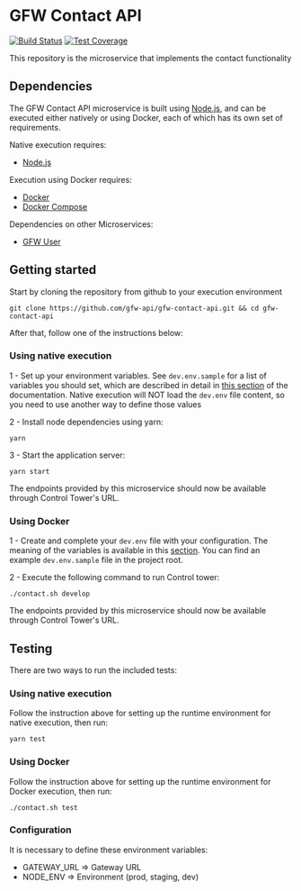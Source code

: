 # GFW Contact API

[![Build Status](https://travis-ci.com/gfw-api/gfw-contact-api.svg?branch=dev)](https://travis-ci.com/gfw-api/gfw-contact-api)
[![Test Coverage](https://api.codeclimate.com/v1/badges/fab79a90388b1e5fe157/test_coverage)](https://codeclimate.com/github/gfw-api/gfw-contact-api/test_coverage)

This repository is the microservice that implements the contact functionality


## Dependencies

The GFW Contact API microservice is built using [Node.js](https://nodejs.org/en/), and can be executed either natively or using Docker, each of which has its own set of requirements.

Native execution requires:
- [Node.js](https://nodejs.org/en/)

Execution using Docker requires:
- [Docker](https://www.docker.com/)
- [Docker Compose](https://docs.docker.com/compose/)

Dependencies on other Microservices:
- [GFW User](https://github.com/gfw-api/gfw-user-api)

## Getting started

Start by cloning the repository from github to your execution environment

```
git clone https://github.com/gfw-api/gfw-contact-api.git && cd gfw-contact-api
```

After that, follow one of the instructions below:

### Using native execution

1 - Set up your environment variables. See `dev.env.sample` for a list of variables you should set, which are described in detail in [this section](#environment-variables) of the documentation. Native execution will NOT load the `dev.env` file content, so you need to use another way to define those values

2 - Install node dependencies using yarn:
```
yarn
```

3 - Start the application server:
```
yarn start
```

The endpoints provided by this microservice should now be available through Control Tower's URL.

### Using Docker

1 - Create and complete your `dev.env` file with your configuration. The meaning of the variables is available in this [section](#configuration-environment-variables). You can find an example `dev.env.sample` file in the project root.

2 - Execute the following command to run Control tower:

```
./contact.sh develop
```

The endpoints provided by this microservice should now be available through Control Tower's URL.

## Testing

There are two ways to run the included tests:

### Using native execution

Follow the instruction above for setting up the runtime environment for native execution, then run:
```
yarn test
```

### Using Docker

Follow the instruction above for setting up the runtime environment for Docker execution, then run:
```
./contact.sh test
```

### Configuration

It is necessary to define these environment variables:

* GATEWAY_URL => Gateway URL
* NODE_ENV => Environment (prod, staging, dev)
